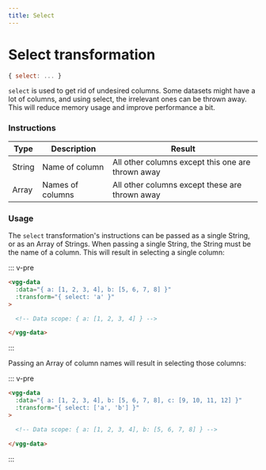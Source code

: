 ```yaml
---
title: Select
---
```


# Select transformation

```js
{ select: ... }
```

`select` is used to get rid of undesired columns. Some datasets might have a lot of
columns, and using select, the irrelevant ones can be thrown away. This will
reduce memory usage and improve performance a bit.

### Instructions

| Type   | Description      | Result                                            |
| ------ | ---------------- | ------------------------------------------------- |
| String | Name of column   | All other columns except this one are thrown away |
| Array  | Names of columns | All other columns except these are thrown away    | 

### Usage

The `select` transformation's instructions can be passed as a single String,
or as an Array of Strings. When passing a single String, the String must be the
name of a column. This will result in selecting a single column:

::: v-pre
```html
<vgg-data
  :data="{ a: [1, 2, 3, 4], b: [5, 6, 7, 8] }"
  :transform="{ select: 'a' }"
>

  <!-- Data scope: { a: [1, 2, 3, 4] } -->

</vgg-data>
```
:::

Passing an Array of column names will result in selecting those columns:

::: v-pre
```html
<vgg-data
  :data="{ a: [1, 2, 3, 4], b: [5, 6, 7, 8], c: [9, 10, 11, 12] }"
  :transform="{ select: ['a', 'b'] }"
>

  <!-- Data scope: { a: [1, 2, 3, 4], b: [5, 6, 7, 8] } -->

</vgg-data>
```
:::
